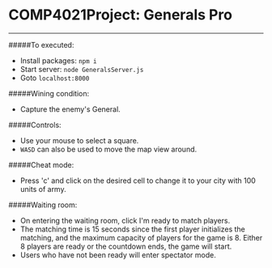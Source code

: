 # COMP4021Project: Generals Pro
---


#####To executed:
* Install packages: `npm i`
* Start server: `node GeneralsServer.js`
* Goto `localhost:8000`


#####Wining condition:
* Capture the enemy's General.


#####Controls:
* Use your mouse to select a square.
* `WASD` can also be used to move the map view around.


#####Cheat mode:
* Press 'c' and click on the desired cell to change it to your city with 100 units of army.

#####Waiting room:
* On entering the waiting room, click I'm ready to match players.
* The matching time is 15 seconds since the first player initializes the matching, and the maximum capacity of players for the game is 8. Either 8 players are ready or the countdown ends, the game will start.
* Users who have not been ready will enter spectator mode.
